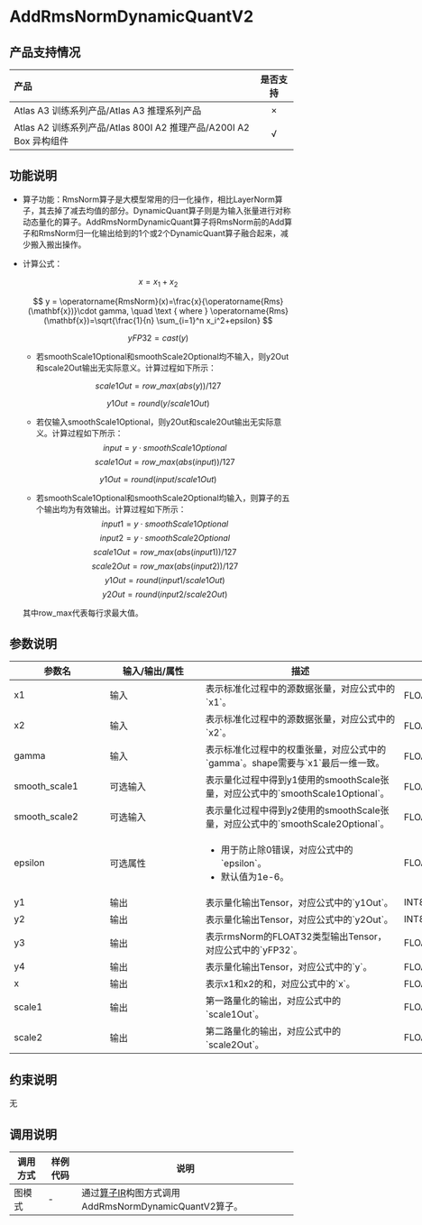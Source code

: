 # AddRmsNormDynamicQuantV2

## 产品支持情况

|产品             |  是否支持  |
|:-------------------------|:----------:|
|  <term>Atlas A3 训练系列产品/Atlas A3 推理系列产品</term>   |     ×    |
|  <term>Atlas A2 训练系列产品/Atlas 800I A2 推理产品/A200I A2 Box 异构组件</term>     |     √    |

## 功能说明

- 算子功能：RmsNorm算子是大模型常用的归一化操作，相比LayerNorm算子，其去掉了减去均值的部分。DynamicQuant算子则是为输入张量进行对称动态量化的算子。AddRmsNormDynamicQuant算子将RmsNorm前的Add算子和RmsNorm归一化输出给到的1个或2个DynamicQuant算子融合起来，减少搬入搬出操作。
- 计算公式：

  $$
  x=x_{1}+x_{2}
  $$

  $$
  y = \operatorname{RmsNorm}(x)=\frac{x}{\operatorname{Rms}(\mathbf{x})}\cdot gamma, \quad \text { where } \operatorname{Rms}(\mathbf{x})=\sqrt{\frac{1}{n} \sum_{i=1}^n x_i^2+epsilon}
  $$

  $$ 
  yFP32=cast(y)
  $$

  - 若smoothScale1Optional和smoothScale2Optional均不输入，则y2Out和scale2Out输出无实际意义。计算过程如下所示：

  $$
   scale1Out=row\_max(abs(y))/127
  $$

  $$
   y1Out=round(y/scale1Out)
  $$

  - 若仅输入smoothScale1Optional，则y2Out和scale2Out输出无实际意义。计算过程如下所示：
  $$
    input = y\cdot smoothScale1Optional
  $$
  $$
   scale1Out=row\_max(abs(input))/127
  $$

  $$
   y1Out=round(input/scale1Out)
  $$

  - 若smoothScale1Optional和smoothScale2Optional均输入，则算子的五个输出均为有效输出。计算过程如下所示：
  $$
    input1 = y\cdot smoothScale1Optional
  $$
  $$
    input2 = y\cdot smoothScale2Optional
  $$
  $$
   scale1Out=row\_max(abs(input1))/127
  $$
  $$
   scale2Out=row\_max(abs(input2))/127
  $$
  $$
   y1Out=round(input1/scale1Out)
  $$
  $$
   y2Out=round(input2/scale2Out)
  $$

  其中row\_max代表每行求最大值。
## 参数说明

<table style="undefined;table-layout: fixed; width: 1005px"><colgroup>
  <col style="width: 170px">
  <col style="width: 170px">
  <col style="width: 352px">
  <col style="width: 213px">
  <col style="width: 100px">
  </colgroup>
  <thead>
    <tr>
      <th>参数名</th>
      <th>输入/输出/属性</th>
      <th>描述</th>
      <th>数据类型</th>
      <th>数据格式</th>
    </tr></thead>
  <tbody>
    <tr>
      <td>x1</td>
      <td>输入</td>
      <td>表示标准化过程中的源数据张量，对应公式中的`x1`。</td>
      <td>FLOAT16、BFLOAT16</td>
      <td>ND</td>
    </tr>
    <tr>
      <td>x2</td>
      <td>输入</td>
      <td>表示标准化过程中的源数据张量，对应公式中的`x2`。</td>
      <td>FLOAT16、BFLOAT16</td>
      <td>ND</td>
    </tr>
    <tr>
      <td>gamma</td>
      <td>输入</td>
      <td>表示标准化过程中的权重张量，对应公式中的`gamma`。shape需要与`x1`最后一维一致。</td>
      <td>FLOAT16、BFLOAT16</td>
      <td>ND</td>
    </tr>
    <tr>
      <td>smooth_scale1</td>
      <td>可选输入</td>
      <td>表示量化过程中得到y1使用的smoothScale张量，对应公式中的`smoothScale1Optional`。</td>
      <td>FLOAT16、BFLOAT16</td>
      <td>ND</td>
    </tr>
    <tr>
      <td>smooth_scale2</td>
      <td>可选输入</td>
      <td>表示量化过程中得到y2使用的smoothScale张量，对应公式中的`smoothScale2Optional`。</td>
      <td>FLOAT16、BFLOAT16</td>
      <td>ND</td>
    </tr>
    <tr>
      <td>epsilon</td>
      <td>可选属性</td>
      <td><ul><li>用于防止除0错误，对应公式中的`epsilon`。</li><li>默认值为1e-6。</li></ul></td>
      <td>FLOAT</td>
      <td>-</td>
    </tr>
    <tr>
      <td>y1</td>
      <td>输出</td>
      <td>表示量化输出Tensor，对应公式中的`y1Out`。</td>
      <td>INT8</td>
      <td>ND</td>
    </tr>
    <tr>
      <td>y2</td>
      <td>输出</td>
      <td>表示量化输出Tensor，对应公式中的`y2Out`。</td>
      <td>INT8</td>
      <td>ND</td>
    </tr>
    <tr>
      <td>y3</td>
      <td>输出</td>
      <td>表示rmsNorm的FLOAT32类型输出Tensor，对应公式中的`yFP32`。</td>
      <td>FLOAT32</td>
      <td>ND</td>
    </tr>
    <tr>
      <td>y4</td>
      <td>输出</td>
      <td>表示量化输出Tensor，对应公式中的`y`。</td>
      <td>FLOAT16、BFLOAT16</td>
      <td>ND</td>
    </tr>
    <tr>
      <td>x</td>
      <td>输出</td>
      <td>表示x1和x2的和，对应公式中的`x`。</td>
      <td>FLOAT16、BFLOAT16</td>
      <td>ND</td>
    </tr>
    <tr>
      <td>scale1</td>
      <td>输出</td>
      <td>第一路量化的输出，对应公式中的`scale1Out`。</td>
      <td>FLOAT32</td>
      <td>ND</td>
    </tr>
    <tr>
      <td>scale2</td>
      <td>输出</td>
      <td>第二路量化的输出，对应公式中的`scale2Out`。</td>
      <td>FLOAT32</td>
      <td>ND</td>
    </tr>
  </tbody></table>

## 约束说明

无

## 调用说明

| 调用方式   | 样例代码           | 说明                                         |
| ---------------- | --------------------------- | --------------------------------------------------- |
| 图模式 | -  | 通过[算子IR](op_graph/add_rms_norm_dynamic_quant_v2_proto.h)构图方式调用AddRmsNormDynamicQuantV2算子。         |

<!--[test_geir_add_rms_norm_dynamic_quant_v2](examples/test_geir_add_rms_norm_dynamic_quant_v2.cpp)-->
